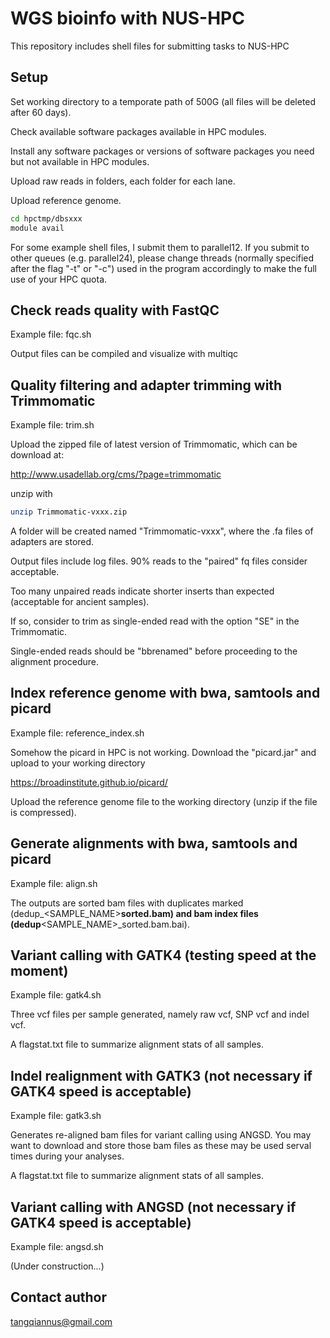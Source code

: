 # WGS bioinfo with NUS-HPC

This repository includes shell files for submitting tasks to NUS-HPC


## Setup

Set working directory to a temporate path of 500G (all files will be deleted after 60 days).

Check available software packages available in HPC modules.

Install any software packages or versions of software packages you need but not available in HPC modules.

Upload raw reads in folders, each folder for each lane.

Upload reference genome.

```bash
cd hpctmp/dbsxxx
module avail
```

For some example shell files, I submit them to parallel12. If you submit to other queues (e.g. parallel24), please change threads (normally specified after the flag "-t" or "-c") used in the program accordingly to make the full use of your HPC quota.  


## Check reads quality with FastQC

Example file: fqc.sh

Output files can be compiled and visualize with multiqc


## Quality filtering and adapter trimming with Trimmomatic

Example file: trim.sh

Upload the zipped file of latest version of Trimmomatic, which can be download at:

http://www.usadellab.org/cms/?page=trimmomatic

unzip with

```bash
unzip Trimmomatic-vxxx.zip
```

A folder will be created named "Trimmomatic-vxxx", where the .fa files of adapters are stored.

Output files include log files. 90% reads to the "paired" fq files consider acceptable. 

Too many unpaired reads indicate shorter inserts than expected (acceptable for ancient samples).

If so, consider to trim as single-ended read with the option "SE" in the Trimmomatic.

Single-ended reads should be "bbrenamed" before proceeding to the alignment procedure.


## Index reference genome with bwa, samtools and picard 

Example file: reference_index.sh

Somehow the picard in HPC is not working. Download the "picard.jar" and upload to your working directory

https://broadinstitute.github.io/picard/

Upload the reference genome file to the working directory (unzip if the file is compressed).


## Generate alignments with bwa, samtools and picard

Example file: align.sh

The outputs are sorted bam files with duplicates marked (dedup_<SAMPLE_NAME>__sorted.bam) and bam index files (dedup__<SAMPLE_NAME>_sorted.bam.bai).


## Variant calling with GATK4 (testing speed at the moment) 

Example file: gatk4.sh

Three vcf files per sample generated, namely raw vcf, SNP vcf and indel vcf.

A flagstat.txt file to summarize alignment stats of all samples.


## Indel realignment with GATK3 (not necessary if GATK4 speed is acceptable)

Example file: gatk3.sh

Generates re-aligned bam files for variant calling using ANGSD. You may want to download and store those bam files as these may be used serval times during your analyses. 

A flagstat.txt file to summarize alignment stats of all samples.


## Variant calling with ANGSD (not necessary if GATK4 speed is acceptable)

Example file: angsd.sh

(Under construction...)


## Contact author

tangqiannus@gmail.com
